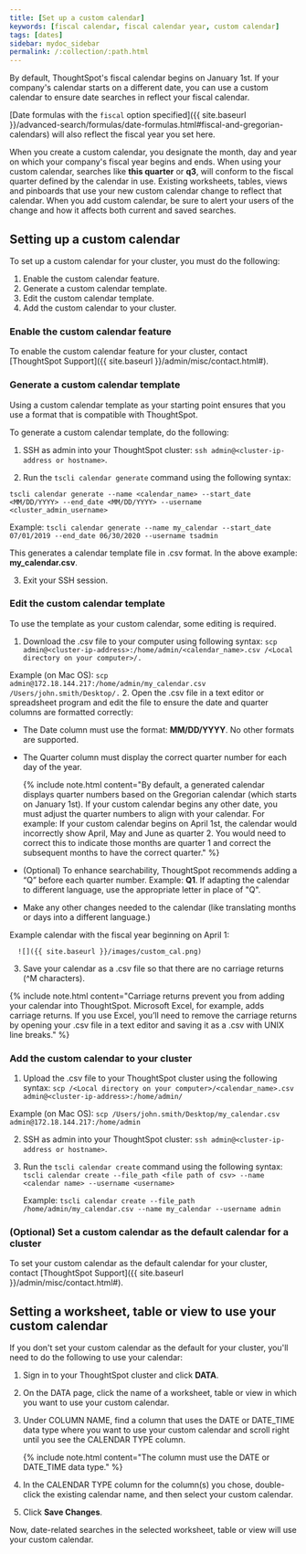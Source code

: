 ```yaml
---
title: [Set up a custom calendar]
keywords: [fiscal calendar, fiscal calendar year, custom calendar]
tags: [dates]
sidebar: mydoc_sidebar
permalink: /:collection/:path.html
---
```

By default, ThoughtSpot's fiscal calendar begins on January 1st. If your company's
calendar starts on a different date, you can use a custom calendar to ensure
date searches in reflect your fiscal calendar.

[Date formulas with the `fiscal` option specified]({{ site.baseurl }}/advanced-search/formulas/date-formulas.html#fiscal-and-gregorian-calendars)
will also reflect the fiscal year you set here.

When you create a custom calendar, you designate the month, day and year on which your
company's fiscal year begins and ends. When using your custom calendar, searches like **this quarter** or **q3**, will conform to the fiscal quarter defined by the calendar in use. Existing worksheets, tables, views and pinboards that use your new custom calendar change to reflect that calendar. When you add custom calendar, be sure to alert your users of the change and how it affects both current and saved searches.

## Setting up a custom calendar

To set up a custom calendar for your cluster, you must do the following:
1. Enable the custom calendar feature.
2. Generate a custom calendar template.
3. Edit the custom calendar template.
4. Add the custom calendar to your cluster.

### Enable the custom calendar feature

To enable the custom calendar feature for your cluster, contact [ThoughtSpot Support]({{ site.baseurl }}/admin/misc/contact.html#).

### Generate a custom calendar template

Using a custom calendar template as your starting point ensures that you use a format that is compatible with ThoughtSpot.

To generate a custom calendar template, do the following:

1. SSH as admin into your ThoughtSpot cluster: `ssh admin@<cluster-ip-address or hostname>`.

2. Run the `tscli calendar generate` command using the following syntax:

  `tscli calendar generate --name <calendar_name> --start_date <MM/DD/YYYY> --end_date <MM/DD/YYYY> --username <cluster_admin_username>`

  Example:
  `tscli calendar generate --name my_calendar --start_date 07/01/2019 --end_date 06/30/2020 --username tsadmin`

  This generates a calendar template file in .csv format. In the above example: **my_calendar.csv**.

3. Exit your SSH session.

### Edit the custom calendar template

To use the template as your custom calendar, some editing is required.

1. Download the .csv file to your computer using following syntax:
`scp admin@<cluster-ip-address>:/home/admin/<calendar_name>.csv /<Local directory on your computer>/.`

 Example (on Mac OS):
  `scp admin@172.18.144.217:/home/admin/my_calendar.csv /Users/john.smith/Desktop/.`
2. Open the .csv file in a text editor or spreadsheet program and edit the file to ensure the date and quarter columns are formatted correctly:
  - The Date column must use the format: **MM/DD/YYYY**. No other formats are supported.
  - The Quarter column must display the correct quarter number for each day of the year.

    {% include note.html content="By default, a generated calendar displays quarter numbers based on the Gregorian calendar (which starts on January 1st). If your custom calendar begins any other date, you must adjust the quarter numbers to align with your calendar. For example: If your custom calendar begins on April 1st, the calendar would incorrectly show April, May and June as quarter 2. You would need to correct this to indicate those months are quarter 1 and correct the subsequent months to have the correct quarter." %}
  - (Optional) To enhance searchability, ThoughtSpot recommends adding a “Q” before each quarter number. Example: **Q1**. If adapting the calendar to different language, use the appropriate letter in place of "Q".
  - Make any other changes needed to the calendar (like translating months or days into a different language.)

 Example calendar with the fiscal year beginning on April 1:

      ![]({{ site.baseurl }}/images/custom_cal.png)

3. Save your calendar as a .csv file so that there are no carriage returns (^M characters).

  {% include note.html content="Carriage returns prevent you from adding your calendar into ThoughtSpot. Microsoft Excel, for example, adds carriage returns. If you use Excel, you’ll need to remove the carriage returns by opening your .csv file in a text editor and saving it as a .csv with UNIX line breaks." %}

### Add the custom calendar to your cluster

1. Upload the .csv file to your ThoughtSpot cluster using the following syntax:
`scp /<Local directory on your computer>/<calendar_name>.csv admin@<cluster-ip-address>:/home/admin/`

  Example (on Mac OS):
  `scp /Users/john.smith/Desktop/my_calendar.csv admin@172.18.144.217:/home/admin`

2. SSH as admin into your ThoughtSpot cluster: `ssh admin@<cluster-ip-address or hostname>`.

3. Run the `tscli calendar create` command using the following syntax:
   `tscli calendar create --file_path <file path of csv> --name <calendar name> --username <username>`

   Example:
   `tscli calendar create --file_path /home/admin/my_calendar.csv --name my_calendar --username admin`

### (Optional) Set a custom calendar as the default calendar for a cluster

To set your custom calendar as the default calendar for your cluster, contact [ThoughtSpot Support]({{ site.baseurl }}/admin/misc/contact.html#).

## Setting a worksheet, table or view to use your custom calendar

If you don't set your custom calendar as the default for your cluster, you'll need to do the following to use your calendar:

1. Sign in to your ThoughtSpot cluster and click **DATA**.

2. On the DATA page, click the name of a worksheet, table or view in which you want to use your custom calendar.

3. Under COLUMN NAME, find a column that uses the DATE or DATE_TIME data type where you want to use your custom calendar and scroll right until you see the CALENDAR TYPE column.

    {% include note.html content="The column must use the DATE or DATE_TIME data type." %}

4. In the CALENDAR TYPE column for the column(s) you chose, double-click the existing calendar name, and then select your custom calendar.

5. Click **Save Changes**.

  Now, date-related searches in the selected worksheet, table or view will use your custom calendar.
